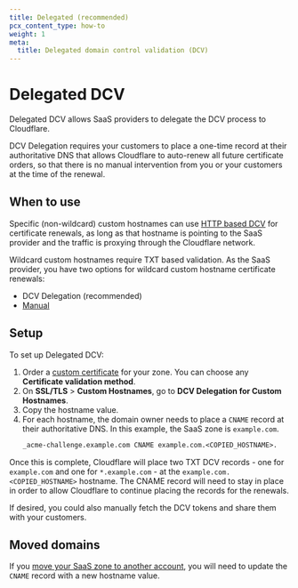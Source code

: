 ```yaml
---
title: Delegated (recommended)
pcx_content_type: how-to
weight: 1
meta:
  title: Delegated domain control validation (DCV)
---
```


# Delegated DCV

Delegated DCV allows SaaS providers to delegate the DCV process to Cloudflare.

DCV Delegation requires your customers to place a one-time record at their authoritative DNS that allows Cloudflare to auto-renew all future certificate orders, so that there is no manual intervention from you or your customers at the time of the renewal.

## When to use

Specific (non-wildcard) custom hostnames can use [HTTP based DCV](/cloudflare-for-platforms/cloudflare-for-saas/security/certificate-management/issue-and-validate/validate-certificates/http/) for certificate renewals, as long as that hostname is pointing to the SaaS provider and the traffic is proxying through the Cloudflare network.

Wildcard custom hostnames require TXT based validation. As the SaaS provider, you have two options for wildcard custom hostname certificate renewals: 
- DCV Delegation (recommended) 
- [Manual](/cloudflare-for-platforms/cloudflare-for-saas/security/certificate-management/issue-and-validate/validate-certificates/txt/)

## Setup

To set up Delegated DCV:

1. Order a [custom certificate](/cloudflare-for-platforms/cloudflare-for-saas/security/certificate-management/issue-and-validate/issue-certificates/) for your zone. You can choose any **Certificate validation method**.
2. On **SSL/TLS** > **Custom Hostnames**, go to **DCV Delegation for Custom Hostnames**.
3. Copy the hostname value.
4. For each hostname, the domain owner needs to place a `CNAME` record at their authoritative DNS. In this example, the SaaS zone is `example.com`.
    ```txt
    _acme-challenge.example.com CNAME example.com.<COPIED_HOSTNAME>.
    ```

Once this is complete, Cloudflare will place two TXT DCV records - one for `example.com` and one for `*.example.com` - at the `example.com.<COPIED_HOSTNAME>` hostname. The CNAME record will need to stay in place in order to allow Cloudflare to continue placing the records for the renewals.

If desired, you could also manually fetch the DCV tokens and share them with your customers.

## Moved domains

 If you [move your SaaS zone to another account](/fundamentals/get-started/basic-tasks/manage-domains/move-domain/), you will need to update the `CNAME` record with a new hostname value.